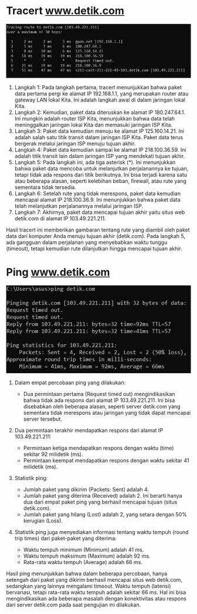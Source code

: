 # Tracert www.detik.com

![gambar](asset/tracertdetik.PNG)

1.	Langkah 1: Pada langkah pertama, tracert menunjukkan bahwa paket data pertama pergi ke alamat IP 192.168.1.1, yang merupakan router atau gateway LAN lokal Kita. Ini adalah langkah awal di dalam jaringan lokal Kita.
2.	Langkah 2: Kemudian, paket data diteruskan ke alamat IP 180.247.64.1. Ini mungkin adalah router ISP Kita, menunjukkan bahwa data telah meninggalkan jaringan lokal Kita dan memasuki jaringan ISP Kita.
3.	Langkah 3: Paket data kemudian menuju ke alamat IP 125.160.14.21. Ini adalah salah satu titik transit dalam jaringan ISP Kita. Paket data terus bergerak melalui jaringan ISP menuju tujuan akhir.
4.	Langkah 4: Paket data kemudian sampai ke alamat IP 218.100.36.59. Ini adalah titik transit lain dalam jaringan ISP yang mendekati tujuan akhir.
5.	Langkah 5: Pada langkah ini, ada tiga asterisk (*). Ini menunjukkan bahwa paket data mencoba untuk melanjutkan perjalanannya ke tujuan, tetapi tidak ada respons dari titik berikutnya. Ini bisa terjadi karena satu atau beberapa alasan, seperti kelebihan beban, firewall, atau rute yang sementara tidak tersedia.
6.	Langkah 6: Setelah rute yang tidak merespons, paket data kemudian mencapai alamat IP 218.100.36.9. Ini menunjukkan bahwa paket data telah melanjutkan perjalanannya melalui jaringan ISP.
7.	Langkah 7: Akhirnya, paket data mencapai tujuan akhir yaitu situs web detik.com di alamat IP 103.49.221.211.


Hasil tracert ini memberikan gambaran tentang rute yang diambil oleh paket data dari komputer Anda menuju tujuan akhir (detik.com). Pada langkah 5, ada gangguan dalam perjalanan yang menyebabkan waktu tunggu (timeout), tetapi kemudian rute dilanjutkan hingga mencapai tujuan akhir.


# Ping www.detik.com

![gambar](asset/pingdetik.PNG)


1. Dalam empat percobaan ping yang dilakukan:
   - Dua permintaan pertama (Request timed out) mengindikasikan bahwa tidak ada respons dari alamat IP 103.49.221.211. Ini bisa disebabkan oleh beberapa alasan, seperti server detik.com yang sementara tidak merespons atau jaringan yang tidak dapat mencapai server tersebut.

2. Dua permintaan terakhir mendapatkan respons dari alamat IP 103.49.221.211:
   - Permintaan ketiga mendapatkan respons dengan waktu (time) sekitar 92 milidetik (ms).
   - Permintaan keempat mendapatkan respons dengan waktu sekitar 41 milidetik (ms).

3. Statistik ping:
   - Jumlah paket yang dikirim (Packets: Sent) adalah 4.
   - Jumlah paket yang diterima (Received) adalah 2. Ini berarti hanya dua dari empat paket ping yang berhasil mencapai tujuan (situs detik.com).
   - Jumlah paket yang hilang (Lost) adalah 2, yang setara dengan 50% kerugian (Loss).

4. Statistik ping juga menyediakan informasi tentang waktu tempuh (round trip times) dari paket-paket yang diterima:
   - Waktu tempuh minimum (Minimum) adalah 41 ms.
   - Waktu tempuh maksimum (Maximum) adalah 92 ms.
   - Rata-rata waktu tempuh (Average) adalah 66 ms.

Hasil ping menunjukkan bahwa dalam beberapa percobaan, hanya setengah dari paket yang dikirim berhasil mencapai situs web detik.com, sedangkan yang lainnya mengalami timeout. Waktu tempuh (latensi) bervariasi, tetapi rata-rata waktu tempuh adalah sekitar 66 ms. Hal ini bisa mengindikasikan ada beberapa masalah dengan konektivitas atau respons dari server detik.com pada saat pengujian ini dilakukan.
